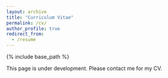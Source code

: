```yaml
---
layout: archive
title: "Curriculum Vitae"
permalink: /cv/
author_profile: true
redirect_from:
  - /resume
---
```


{% include base_path %}

This page is under development. Please contact me for my CV.
